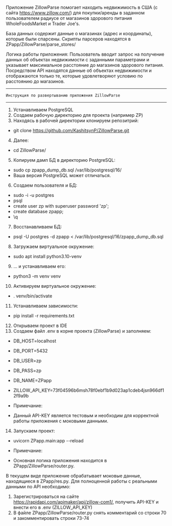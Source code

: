 Приложение ZillowParse помогает находить недвижимость в США (с сайта https://www.zillow.com/) для покупки/аренды в заданном пользователем радиусе от магазинов здорового питания WholeFoodsMarket и Trader Joe's.

База данных содержит данные о магазинах (адрес и координаты), которые были спарсены. 
Скрипты парсеров находятся в ZPapp/ZillowParse/parse_stores/

Логика работы приложения:
Пользователь вводит запрос на получение данных об объектах недвижимости с заданными параметрами и указывает максимальное расстояние до магазинов здорового питания.
Посредством API находятся данные об объектах недвижимости и отображаются только те, которые удовлетворяют условию по расстоянию до магазинов.


**********************************************************
    Инструкция по развертыванию приложения ZillowParse   
**********************************************************

1. Устанавливаем PostgreSQL
2. Создаем рабочую директорию для проекта (например ZP)
3. Находясь в рабочей директории клонируем репозитрий:
* git clone https://github.com/KashitsynP/ZillowParse.git
4. Далее:
* cd ZillowParse/
5. Копируем дамп БД в директорию PostgreSQL:
* sudo cp zpapp_dump_db.sql /var/lib/postgresql/16/
* Ваша версия PostgreSQL может отличаться.
6. Создаем пользователя и БД:
* sudo -i -u postgres
* psql
* create user zp with superuser password 'zp';
* create database zpapp;
* \q
7. Восстанавливаем БД:
* psql -U postgres -d zpapp < /var/lib/postgresql/16/zpapp_dump_db.sql
8. Загружаем виртуальное окружение:
* sudo apt install python3.10-venv
9. ... и устанавливаем его:
* python3 -m venv venv
10. Активируем виртуальное окружение:
* . venv/bin/activate
11. Устанавливаем зависимости:
* pip install -r requirements.txt
12. Открываем проект в IDE
13. Создаем файл .env в корне проекта (ZillowParse) и заполняем:
* DB_HOST=localhost
* DB_PORT=5432
* DB_USER=zp
* DB_PASS=zp
* DB_NAME=ZPapp
* ZILLOW_API_KEY=73f04596b6msh78f0ebf1b9d023ap1cdeb4jsn966df12f9a9b

* Примечание:
* Данный API-KEY является тестовым и необходим для корректной работы приложения с моковыми данными.  

14. Запускаем проект:
* uvicorn ZPapp.main:app --reload

* Примечание:
* Основная логика приложения находится в ZPapp/ZillowParse/router.py.

В текущем виде приложение обрабатывает моковые данные, находящиеся в ZPapp/res.py. Для полноценной работы с реальными данными по API необходимо:
1. Зарегистрироваться на сайте https://rapidapi.com/apimaker/api/zillow-com1/, получить API-KEY и внести его в .env (ZILLOW_API_KEY)
2. В файле ZPapp/ZillowParse/router.py снять комментарий со строки 70 и закомментировать строки 73-74
